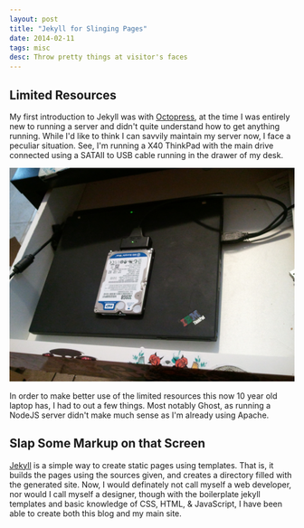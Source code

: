 ```yaml
---
layout: post
title: "Jekyll for Slinging Pages"
date: 2014-02-11
tags: misc
desc: Throw pretty things at visitor's faces
---
```


## Limited Resources
My first introduction to Jekyll was with [Octopress](http://octopress.org/), at 
the time I was entirely new to running a server and didn't quite understand how 
to get anything running. While I'd like to think I can savvily maintain my 
server now, I face a peculiar situation. See, I'm running a X40 ThinkPad with 
the main drive connected using a SATAII to USB cable running in the drawer of my
desk.

![Server](/img/server.jpg)

In order to make better use of the limited resources this now 10 year old laptop
has, I had to out a few things. Most notably Ghost, as running a NodeJS server 
didn't make much sense as I'm already using Apache.

## Slap Some Markup on that Screen
[Jekyll](http://jekyllrb.com/) is a simple way to create static pages using 
templates. That is, it builds the pages using the sources given, and creates a 
directory filled with the generated site. Now, I would definately not call 
myself a web developer, nor would I call myself a designer, though with the 
boilerplate jekyll templates and basic knowledge of CSS, HTML, & JavaScript, I 
have been able to create both this blog and my main site.
